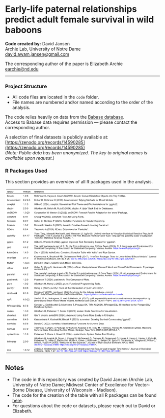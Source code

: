 # Early-life paternal relationships predict adult female survival in wild baboons

**Code created by:** David Jansen  
Archie Lab, University of Notre Dame  
<david.awam.jansen@gmail.com>

The corresponding author of the paper is Elizabeth Archie  
<earchie@nd.edu>

---

### Project Structure

- All code files are located in the `code` folder.
- File names are numbered and/or named according to the order of the analysis.

The code relies heavily on data from the [Babase database](https://papio.biology.duke.edu/babasewiki/).  
Access to Babase data requires permission — please contact the corresponding author.

A selection of final datasets is publicly available at:  
[https://zenodo.org/records/14590285](https://zenodo.org/records/14590285)  
(*Note: Public data has been anonymized. The key to original names is available upon request.*)

### R Packages Used

This section provides an overview of all R packages used in the analysis.  

![](docs/packages_table.png)

<!-- RPACKAGES_START -->
<!-- (The Rpackages.md content will be inserted here.) -->
<!-- RPACKAGES_END -->

## Notes

- The code in this repository was created by David Jansen (Archie Lab, University of Notre Dame; Midwest Center of Excellence for Vector-Borne Disease, University of Wisconsin - Madison).
- The code for the creation of the table with all R packages can be found [here](https://github.com/david-awam-jansen/BaboonPaternalRelationshipsSurvival/blob/main/Rpackages.md).
- For questions about the code or datasets, please reach out to David or Elizabeth.
